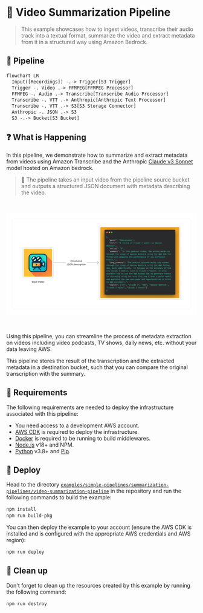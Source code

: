 # 🎥 Video Summarization Pipeline

> This example showcases how to ingest videos, transcribe their audio track into a textual format, summarize the video and extract metadata from it in a structured way using Amazon Bedrock.

## :dna: Pipeline

```mermaid
flowchart LR
  Input([Recordings]) -.-> Trigger[S3 Trigger]
  Trigger -. Video .-> FFMPEG[FFMPEG Processor]
  FFMPEG -. Audio .-> Transcribe[Transcribe Audio Processor]
  Transcribe -. VTT .-> Anthropic[Anthropic Text Processor]
  Transcribe -. VTT .-> S3[S3 Storage Connector]
  Anthropic -. JSON .-> S3
  S3 -.-> Bucket[S3 Bucket]
```

## ❓ What is Happening

In this pipeline, we demonstrate how to summarize and extract metadata from videos using Amazon Transcribe and the Anthropic [Claude v3 Sonnet](https://aws.amazon.com/fr/about-aws/whats-new/2024/03/anthropics-claude-3-sonnet-model-amazon-bedrock/) model hosted on Amazon bedrock.

> 💁 The pipeline takes an input video from the pipeline source bucket and outputs a structured JSON document with metadata describing the video.

<br />
<p align="center">
  <img width="750" src="assets/diagram.png">
</p>
<br />

Using this pipeline, you can streamline the process of metadata extraction on videos including video podcasts, TV shows, daily news, etc. without your data leaving AWS.

This pipeline stores the result of the transcription and the extracted metadata in a destination bucket, such that you can compare the original transcription with the summary.

## 📝 Requirements

The following requirements are needed to deploy the infrastructure associated with this pipeline:

- You need access to a development AWS account.
- [AWS CDK](https://docs.aws.amazon.com/cdk/latest/guide/getting_started.html#getting_started_install) is required to deploy the infrastructure.
- [Docker](https://docs.docker.com/get-docker/) is required to be running to build middlewares.
- [Node.js](https://nodejs.org/en/download/) v18+ and NPM.
- [Python](https://www.python.org/downloads/) v3.8+ and [Pip](https://pip.pypa.io/en/stable/installation/).

## 🚀 Deploy

Head to the directory [`examples/simple-pipelines/summarization-pipelines/video-summarization-pipeline`](/examples/simple-pipelines/summarization-pipelines/video-summarization-pipeline) in the repository and run the following commands to build the example:

```bash
npm install
npm run build-pkg
```

You can then deploy the example to your account (ensure the AWS CDK is installed and is configured with the appropriate AWS credentials and AWS region):

```bash
npm run deploy
```

## 🧹 Clean up

Don't forget to clean up the resources created by this example by running the following command:

```bash
npm run destroy
```
